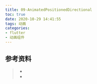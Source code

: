 ```yaml
---
title: 09-AnimatedPositionedDirectional
toc: true
date: 2020-10-29 14:41:55
tags: 动画
categories:
- flutter
- 动画组件
---
```






## 参考资料
> - []()
> - []()

